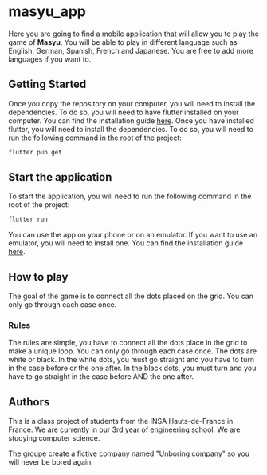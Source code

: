 # masyu_app

Here you are going to find a mobile application that will allow you to play the game of **Masyu**. You will be able to play in different language such as English, German, Spanish, French and Japanese. You are free to add more languages if you want to.

## Getting Started
Once you copy the repository on your computer, you will need to install the dependencies. To do so, you will need to have flutter installed on your computer. You can find the installation guide [here](https://flutter.dev/docs/get-started/install). Once you have installed flutter, you will need to install the dependencies. To do so, you will need to run the following command in the root of the project:

```bash
flutter pub get
```

## Start the application
To start the application, you will need to run the following command in the root of the project:

```bash
flutter run
```

You can use the app on your phone or on an emulator. If you want to use an emulator, you will need to install one. You can find the installation guide [here](https://flutter.dev/docs/get-started/install).

## How to play
The goal of the game is to connect all the dots placed on the grid. You can only go through each case once.
### Rules
The rules are simple, you have to connect all the dots place in the grid to make a unique loop. You can only go through each case once.
The dots are white or black.
In the white dots, you must go straight and you have to turn in the case before or the one after.
In the black dots, you must turn and you have to go straight in the case before AND the one after.

## Authors
This is a class project of students from the INSA Hauts-de-France in France. We are currently in our 3rd year of engineering school. We are studying computer science.

The groupe create a fictive company named "Unboring company" so you will never be bored again.